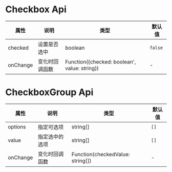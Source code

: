 # Checkbox Api

属性 | 说明 | 类型 | 默认值
-----|-----|-----|------
checked | 设置是否选中 | boolean | `false`
onChange | 变化时回调函数 | Function({checked: boolean', value: string}) | -

# CheckboxGroup Api

属性 | 说明 | 类型 | 默认值
-----|-----|-----|------
options | 指定可选项 | string[] | `[]`
value | 指定选中的选项 | string[] | `[]`
onChange | 变化时回调函数 | Function(checkedValue: string[]) | -
